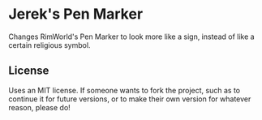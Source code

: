 # Jerek's Pen Marker

Changes RimWorld's Pen Marker to look more like a sign, instead of like a certain religious symbol.

## License

Uses an MIT license. If someone wants to fork the project, such as to continue it for future versions, or to make their own version for whatever reason, please do!
